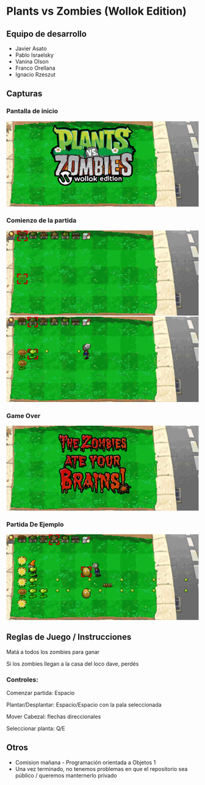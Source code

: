 # Plants vs Zombies (Wollok Edition)

## Equipo de desarrollo

- Javier Asato
- Pablo Israelsky
- Vanina Olson
- Franco Orellana
- Ignacio Rzeszut

## Capturas
### Pantalla de inicio
![inicio](screenshots/1.PNG)
### Comienzo de la partida
![inicio de partida](screenshots/2.PNG)
![juego](screenshots/3.PNG)
### Game Over
![pantalla de game over](screenshots/4.PNG)
### Partida De Ejemplo
![ejemplo de partida](screenshots/5.PNG)

## Reglas de Juego / Instrucciones

Matá a todos los zombies para ganar

Si los zombies llegan a la casa del loco dave, perdés

### Controles:

Comenzar partida: Espacio

Plantar/Desplantar: Espacio/Espacio con la pala seleccionada

Mover Cabezal: flechas direccionales

Seleccionar planta: Q/E


## Otros

- Comision mañana - Programación orientada a Objetos 1
- Una vez terminado, no tenemos problemas en que el repositorio sea público / queremos manternerlo privado

